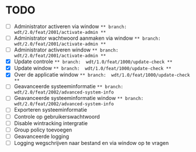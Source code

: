 # TODO
- [ ] Administrator activeren via window `** branch:  wdt/2.0/feat/2001/activate-admin **`
- [ ] Administrator wachtwoord aanmaken via window `** branch:  wdt/2.0/feat/2001/activate-admin **`
- [ ] Administrator activeren window `** branch:  wdt/2.0/feat/2001/activate-admin **`
- [x] Update controle `** branch:  wdt/1.0/feat/1000/update-check **`
- [x] Update window `** branch:  wdt/1.0/feat/1000/update-check **`
- [x] Over de applicatie window `** branch:  wdt/1.0/feat/1000/update-check **`
- [ ] Geavanceerde systeeminformatie `** branch: wdt/2.0/feat/2002/advanced-system-info`
- [ ] Geavanceerde systeeminformatie window `** branch: wdt/2.0/feat/2002/advanced-system-info`
- [ ] Exporteren systeeminformatie
- [ ] Controle op gebruikerswachtwoord
- [ ] Disable wintracking intergratie
- [ ] Group policy toevoegen
- [ ] Geavanceerde logging
- [ ] Logging wegschrijven naar bestand en via window op te vragen